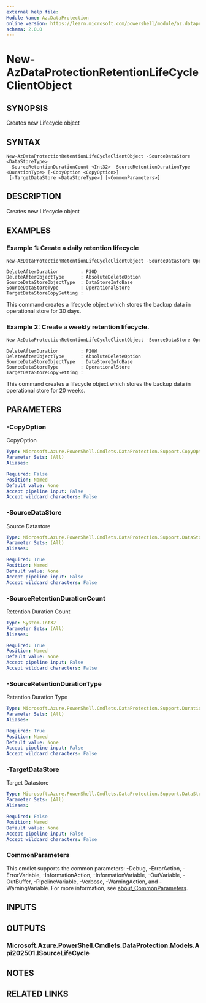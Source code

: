 ```yaml
---
external help file:
Module Name: Az.DataProtection
online version: https://learn.microsoft.com/powershell/module/az.dataprotection/new-azdataprotectionretentionlifecycleclientobject
schema: 2.0.0
---
```


# New-AzDataProtectionRetentionLifeCycleClientObject

## SYNOPSIS
Creates new Lifecycle object

## SYNTAX

```
New-AzDataProtectionRetentionLifeCycleClientObject -SourceDataStore <DataStoreType>
 -SourceRetentionDurationCount <Int32> -SourceRetentionDurationType <DurationType> [-CopyOption <CopyOption>]
 [-TargetDataStore <DataStoreType>] [<CommonParameters>]
```

## DESCRIPTION
Creates new Lifecycle object

## EXAMPLES

### Example 1: Create a daily retention lifecycle
```powershell
New-AzDataProtectionRetentionLifeCycleClientObject -SourceDataStore OperationalStore -SourceRetentionDurationType Days -SourceRetentionDurationCount 30
```

```output
DeleteAfterDuration        : P30D
DeleteAfterObjectType      : AbsoluteDeleteOption
SourceDataStoreObjectType  : DataStoreInfoBase
SourceDataStoreType        : OperationalStore
TargetDataStoreCopySetting :
```

This command creates a lifecycle object which stores the backup data in operational store for 30 days.

### Example 2: Create a weekly retention lifecycle.
```powershell
New-AzDataProtectionRetentionLifeCycleClientObject -SourceDataStore OperationalStore -SourceRetentionDurationType Weeks -SourceRetentionDurationCount 20
```

```output
DeleteAfterDuration        : P20W
DeleteAfterObjectType      : AbsoluteDeleteOption
SourceDataStoreObjectType  : DataStoreInfoBase
SourceDataStoreType        : OperationalStore
TargetDataStoreCopySetting :
```

This command creates a lifecycle object which stores the backup data in operational store for 20 weeks.

## PARAMETERS

### -CopyOption
CopyOption

```yaml
Type: Microsoft.Azure.PowerShell.Cmdlets.DataProtection.Support.CopyOption
Parameter Sets: (All)
Aliases:

Required: False
Position: Named
Default value: None
Accept pipeline input: False
Accept wildcard characters: False
```

### -SourceDataStore
Source Datastore

```yaml
Type: Microsoft.Azure.PowerShell.Cmdlets.DataProtection.Support.DataStoreType
Parameter Sets: (All)
Aliases:

Required: True
Position: Named
Default value: None
Accept pipeline input: False
Accept wildcard characters: False
```

### -SourceRetentionDurationCount
Retention Duration Count

```yaml
Type: System.Int32
Parameter Sets: (All)
Aliases:

Required: True
Position: Named
Default value: None
Accept pipeline input: False
Accept wildcard characters: False
```

### -SourceRetentionDurationType
Retention Duration Type

```yaml
Type: Microsoft.Azure.PowerShell.Cmdlets.DataProtection.Support.DurationType
Parameter Sets: (All)
Aliases:

Required: True
Position: Named
Default value: None
Accept pipeline input: False
Accept wildcard characters: False
```

### -TargetDataStore
Target Datastore

```yaml
Type: Microsoft.Azure.PowerShell.Cmdlets.DataProtection.Support.DataStoreType
Parameter Sets: (All)
Aliases:

Required: False
Position: Named
Default value: None
Accept pipeline input: False
Accept wildcard characters: False
```

### CommonParameters
This cmdlet supports the common parameters: -Debug, -ErrorAction, -ErrorVariable, -InformationAction, -InformationVariable, -OutVariable, -OutBuffer, -PipelineVariable, -Verbose, -WarningAction, and -WarningVariable. For more information, see [about_CommonParameters](http://go.microsoft.com/fwlink/?LinkID=113216).

## INPUTS

## OUTPUTS

### Microsoft.Azure.PowerShell.Cmdlets.DataProtection.Models.Api202501.ISourceLifeCycle

## NOTES

## RELATED LINKS

